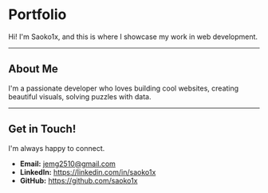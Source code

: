 
# Portfolio

Hi! I'm Saoko1x, and this is where I showcase my work in web development.

---

## About Me

I'm a passionate developer who loves building cool websites, creating beautiful visuals, solving puzzles with data.

---


## Get in Touch!

I'm always happy to connect.

* **Email:** jemg2510@gmail.com
* **LinkedIn:** https://linkedin.com/in/saoko1x
* **GitHub:** https://github.com/saoko1x
